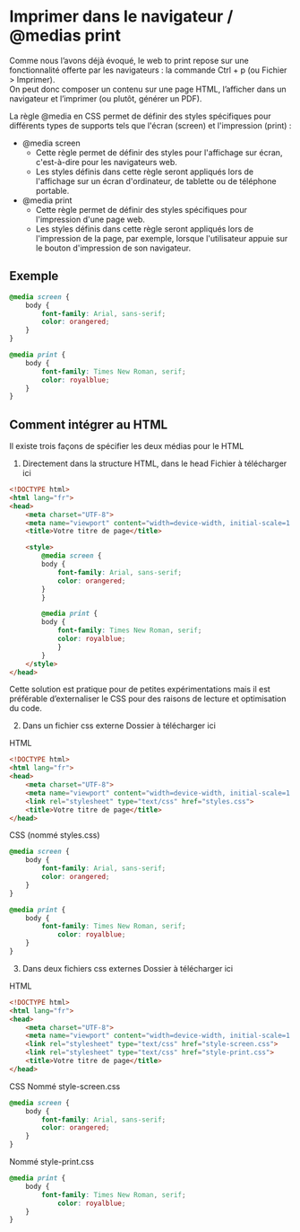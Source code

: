 # Imprimer dans le navigateur / @medias print

Comme nous l’avons déjà évoqué, le web to print repose sur une fonctionnalité offerte par les navigateurs : la commande Ctrl + p (ou Fichier > Imprimer).  
On peut donc composer un contenu sur une page HTML, l’afficher dans un navigateur et l’imprimer (ou plutôt, générer un PDF). 

La règle @media en CSS permet de définir des styles spécifiques pour différents types de supports tels que l'écran (screen) et l'impression (print) : 
* @media screen
    * Cette règle permet de définir des styles pour l'affichage sur écran, c'est-à-dire pour les navigateurs web.
    * Les styles définis dans cette règle seront appliqués lors de l'affichage sur un écran d'ordinateur, de tablette ou de téléphone portable.
* @media print
    * Cette règle permet de définir des styles spécifiques pour l'impression d'une page web.
    * Les styles définis dans cette règle seront appliqués lors de l'impression de la page, par exemple, lorsque l'utilisateur appuie sur le bouton d'impression de son navigateur.

## Exemple 
```css
@media screen {
    body {
        font-family: Arial, sans-serif;
        color: orangered;
    }
}
```

```css
@media print {
    body {
        font-family: Times New Roman, serif;
        color: royalblue;
    }
}
```

## Comment intégrer au HTML 
Il existe trois façons de spécifier les deux médias pour le HTML 

1. Directement dans la structure HTML, dans le head
Fichier à télécharger ici
```html
<!DOCTYPE html>
<html lang="fr">
<head>
    <meta charset="UTF-8">
    <meta name="viewport" content="width=device-width, initial-scale=1.0">
    <title>Votre titre de page</title>

    <style>
        @media screen {
	    body {
	        font-family: Arial, sans-serif;
	        color: orangered;
	    }
        }

        @media print {
	    body {
        	font-family: Times New Roman, serif;
        	color: royalblue;
    	    }
        }
    </style>
</head>
```
Cette solution est pratique pour de petites expérimentations mais il est préférable d’externaliser le CSS pour des raisons de lecture et optimisation du code. 

2. Dans un fichier css externe 
Dossier à télécharger ici

HTML 
```html
<!DOCTYPE html>
<html lang="fr">
<head>
	<meta charset="UTF-8">
	<meta name="viewport" content="width=device-width, initial-scale=1.0">
	<link rel="stylesheet" type="text/css" href="styles.css"> 
	<title>Votre titre de page</title>
</head>
```

CSS (nommé styles.css)
```css
@media screen {
	body {
		font-family: Arial, sans-serif;
		color: orangered;
	}
}

@media print {
	body {
		font-family: Times New Roman, serif;
        	color: royalblue;
	}
}
```
3. Dans deux fichiers css externes
Dossier à télécharger ici 

HTML 
```html
<!DOCTYPE html>
<html lang="fr">
<head>
	<meta charset="UTF-8">
	<meta name="viewport" content="width=device-width, initial-scale=1.0">
	<link rel="stylesheet" type="text/css" href="style-screen.css"> 
	<link rel="stylesheet" type="text/css" href="style-print.css"> 
	<title>Votre titre de page</title>
</head>
```

CSS 
Nommé style-screen.css
```css
@media screen {
	body {
		font-family: Arial, sans-serif;
		color: orangered;
	}
}
```

Nommé style-print.css
```css
@media print {
	body {
		font-family: Times New Roman, serif;
        	color: royalblue;
	}
}
```
